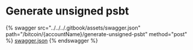 # Generate unsigned psbt

{% swagger src="../../../.gitbook/assets/swagger.json" path="/bitcoin/{accountName}/generate-unsigned-psbt" method="post" %}
[swagger.json](../../../.gitbook/assets/swagger.json)
{% endswagger %}
